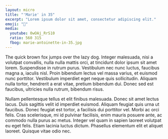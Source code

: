 ```yaml
---
layout: micro
title: "'Marie' in 35"
excerpt: "Lorem ipsum dolor sit amet, consectetur adipiscing elit."
emoji: "👑"
media:
  youtube: 0wOAj_RrS10
  ratio: 560 315
  fbog: marie-antoinette-in-35.jpg
---
```


The quick brown fox jumps over the lazy dog. Integer malesuada, nisi a volutpat convallis, nulla nulla mattis orci, at tincidunt dolor ipsum sit amet lorem. Suspendisse in rutrum purus. Vestibulum nec nunc luctus, faucibus magna a, iaculis nisl. Proin bibendum lectus vel massa varius, et euismod nunc porttitor. Vestibulum imperdiet eget neque quis sollicitudin. Aliquam nulla tortor, hendrerit a erat vitae, pretium bibendum dui. Donec sed est faucibus, ultricies nulla rutrum, bibendum risus.

Nullam pellentesque tellus et elit finibus malesuada. Donec sit amet lectus lacus. Duis sagittis velit id imperdiet euismod. Aliquam feugiat quis urna ut faucibus. Donec feugiat est tortor, a facilisis dui porttitor vel. Morbi ac orci felis. Cras scelerisque, mi id pulvinar facilisis, enim mauris posuere ante, ac commodo nulla purus ac metus. Integer vel quam in sapien laoreet volutpat eu eget felis. Etiam lacinia luctus dictum. Phasellus elementum elit et aliquet laoreet. Quisque vitae odio nec.
